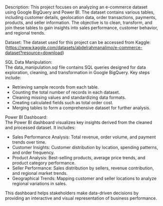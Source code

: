 Description:
This project focuses on analyzing an e-commerce dataset using Google BigQuery and Power BI. The dataset contains various tables, including customer details, geolocation data, order transactions, payments, products, and seller information. The objective is to clean, transform, and join these tables to gain insights into sales performance, customer behavior, and regional trends.  

Dataset:
The dataset used for this project can be accessed from Kaggle:  
(https://www.kaggle.com/datasets/abdelrahmanalimo/e-commerce-dataset?resource=download)  

SQL Data Manipulation:  
The data_manipulation.sql file contains SQL queries designed for data exploration, cleaning, and transformation in Google BigQuery. Key steps include:  
- Retrieving sample records from each table.  
- Counting the total number of records in each dataset.  
- Cleaning missing values and standardizing data formats.  
- Creating calculated fields such as total order cost.  
- Merging tables to form a comprehensive dataset for further analysis.  

Power BI Dashboard:  
The Power BI dashboard visualizes key insights derived from the cleaned and processed dataset. It includes:  
- Sales Performance Analysis: Total revenue, order volume, and payment trends over time.  
- Customer Insights: Customer distribution by location, spending patterns, and order frequency.  
- Product Analysis: Best-selling products, average price trends, and product category performance.  
- Seller Performance: Sales distribution by sellers, revenue contribution, and regional market trends.  
- Geographical Trends: Mapping customer and seller locations to analyze regional variations in sales.  

This dashboard helps stakeholders make data-driven decisions by providing an interactive and visual representation of business performance.
